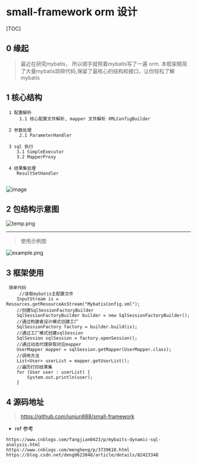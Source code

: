 # small-framework orm 设计

[TOC]

## 0 缘起

> 最近在研究mybatis， 所以顺手就照着mybatis写了一遍 orm. 本框架精简了大量mybatis琐碎代码,保留了最核心的结构和接口，让你轻松了解mybatis

## 1 核心结构
```
 1 配置解析
     1.1 核心配置文件解析, mapper 文件解析 XMLConfigBuilder

 2 参数处理
     2.1 ParameterHandler

 3 sql 执行
    3.1 SimpleExecutor
    3.2 MapperProxy

 4 结果集处理
    ResultSetHandler
   
```

![image](https://i.loli.net/2019/04/09/5cacaa9e969d9.png)

## 2 包结构示意图

![temp.png](https://i.loli.net/2019/04/17/5cb7116336c5c.png)

----

> 使用示例图

![example.png](https://i.loli.net/2019/04/17/5cb711af7c72f.png)


## 3 框架使用


```
 简单代码 
     //读取mybatis主配置文件
    InputStream is = Resources.getResourceAsStream("MybatisConfig.xml");
    //创建SqlSessionFactoryBuilder
    SqlSessionFactoryBuilder builder = new SqlSessionFactoryBuilder();
    //通过构建者设计模式创建工厂
    SqlSessionFactory factory = builder.build(is);
    //通过工厂模式创建sqlSession
    SqlSession sqlSession = factory.openSession();
    //通过动态代理获取对应mapper
    UserMapper mapper = sqlSession.getMapper(UserMapper.class);
    //调用方法
    List<User> userList = mapper.getUserList();
    //遍历打印结果集
    for (User user : userList) {
        System.out.println(user);
    }
```

## 4 源码地址

> https://github.com/junjun888/small-framework



- ref 参考


```
https://www.cnblogs.com/fangjian0423/p/mybaits-dynamic-sql-analysis.html
https://www.cnblogs.com/mengheng/p/3739610.html
https://blog.csdn.net/deng8623048/article/details/82423348
```
 
